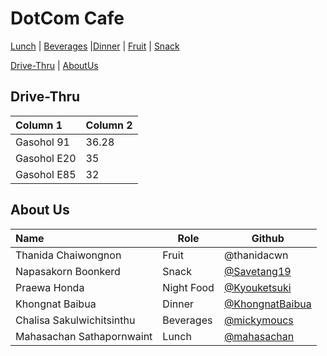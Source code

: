 # DotCom Cafe


[Lunch](Menu.md#lunch) | [Beverages](Menu.md/#Beverages) |[Dinner](Menu.md/#Dinner) | [Fruit](Menu.md#Fruit) | [Snack](Menu.md#snack)

[Drive-Thru](#Drive-Thru) | [AboutUs](#About-us)


## Drive-Thru

| Column 1                 | Column 2 |
|:-------------------------|----------|
| Gasohol 91               | 36.28    |
| Gasohol E20              | 35       |
| Gasohol E85              | 32       |


## About Us




| Name      | Role      | Github          |
|:----------|-----------|-----------------|
| Thanida Chaiwongnon | Fruit | @thanidacwn |
| Napasakorn Boonkerd | Snack | [@Savetang19](https://github.com/Savetang19) |
| Praewa Honda| Night Food | [@Kyouketsuki](https://github.com/Kyouketsuki) |
| Khongnat Baibua | Dinner | [@KhongnatBaibua](https://github.com/KhongnatBaibua) |
| Chalisa Sakulwichitsinthu | Beverages | [@mickymoucs](https://github.com/mickymoucs) |
| Mahasachan Sathapornwaint | Lunch | [@mahasachan](https://github.com/mahasachan) |




